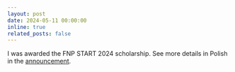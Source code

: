 ```yaml
---
layout: post
date: 2024-05-11 00:00:00
inline: true
related_posts: false
---
```


I was awarded the FNP START 2024 scholarship. See more details in Polish in the [announcement](https://fais.uj.edu.pl/wydzial/ogloszenia/-/journal_content/56_INSTANCE_8AfLQeBmM1sp/41628/156072987).
